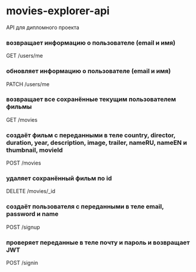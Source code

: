 # movies-explorer-api

API для дипломного проекта

### возвращает информацию о пользователе (email и имя)
GET /users/me

### обновляет информацию о пользователе (email и имя)
PATCH /users/me

### возвращает все сохранённые текущим  пользователем фильмы
GET /movies

### создаёт фильм с переданными в теле country, director, duration, year, description, image, trailer, nameRU, nameEN и thumbnail, movieId
POST /movies

### удаляет сохранённый фильм по id
DELETE /movies/_id

### создаёт пользователя с переданными в теле email, password и name
POST /signup

### проверяет переданные в теле почту и пароль и возвращает JWT
POST /signin